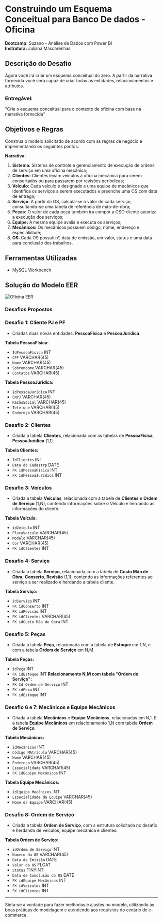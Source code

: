 # Construindo um Esquema Conceitual para Banco De dados - Oficina

**Bootcamp:** Suzano - Análise de Dados com Power BI  
**Instrutora:** Juliana Mascarenhas

## Descrição do Desafio

Agora você irá criar um esquema conceitual do zero. A partir da narrativa fornecida você será capaz de criar todas as entidades, relacionamentos e atributos.

### Entregável:
"Crie o esquema conceitual para o contexto de oficina com base na narrativa fornecida"

## Objetivos e Regras

Construa o modelo solicitado de acordo com as regras de negócio e implementando os seguintes pontos:

**Narrativa:**
1. **Sistema:** Sistema de controle e gerenciamento de execução de ordens de serviço em uma oficina mecânica;
2. **Clientes:** Clientes levam veículos à oficina mecânica para serem consertados ou para passarem por revisões  periódicas;
3. **Veículo:** Cada veículo é designado a uma equipe de mecânicos que identifica os serviços a serem executados e preenche uma OS com data de entrega;
4. **Serviço:** A partir da OS, calcula-se o valor de cada serviço, consultando-se uma tabela de referência de mão-de-obra;
5. **Peças:** O valor de cada peça também irá compor a OSO cliente autoriza a execução dos serviços;
6. **Equipe:** A mesma equipe avalia e executa os serviços;
7. **Mecânicos:** Os mecânicos possuem código, nome, endereço e especialidade;
8. **OS:** Cada OS possui: n°, data de emissão, um valor, status e uma data para conclusão dos trabalhos.

## Ferramentas Utilizadas

- MySQL Workbench

## Solução do Modelo EER

![Oficina EER](https://github.com/user-attachments/assets/a2bf0ad7-520e-4904-a553-436bf10ad2de)



### Desafios Propostos

### Desafio 1: Cliente PJ e PF
- Criadas duas novas entidades: **PessoaFísica** e **PessoaJurídica**.

**Tabela PessoaFísica:**
- `IdPessoaFísica` INT
- `CPF` VARCHAR(45)
- `Nome` VARCHAR(45)
- `Sobrenoome` VARCHAR(45)
- `Contatos` VARCHAR(45)

**Tabela PessoaJurídica:**
- `IdPessoaJurídica` INT
- `CNPJ` VARCHAR(45)
- `RazãoSocial` VARCHAR(45)
- `Telefone` VARCHAR(45)
- `Endereço` VARCHAR(45)


### Desafio 2: Clientes
- Criada a tabela **Clientes**, relacionada com as tabelas de **PessoaFisica**, **PessoaJurídica** (1,1).

**Tabela Clientes:**
- `IdClientes` INT
- `Data do Cadastrp` DATE
- `FK idPessoaFísica` INT
- `FK idPessoaJurídica` INT

### Desafio 3: Veículos
- Criada a tabela **Veículas**, relacionada com a tabela de **Clientes** e **Ordem de Serviço** (1,N), contendo informações sobre o Veículo e herdando as informações do cliente.

**Tabela Veículo:**
- `idVeículo` INT
- `PlacaVeículo` VARCHAR(45)
- `Modelo` VARCHAR(45)
- `Cor` VARCHAR(45)
- `FK idClientes` INT

### Desafio 4: Serviço
- Criada a tabela **Serviço**, relacionada com a tabela de **Custo Mão de Obra**, **Conserto**, **Revisão** (1,1), contendo as informações referentes ao serviço a ser realizado e herdando a tabela cliente.

**Tabela Serviço:**
- `idServiço` INT
- `FK idConserto` INT
- `FK idRevisão` INT
- `FK idClientes` VARCHAR(45)
- `FK idCusto Mão de Obra` INT

### Desafio 5: Peças
- Criada a tabela **Peça**, relacionada com a tabela de **Estoque** em 1,N, e com a tabela **Ordem de Serviço** em N,M.

**Tabela Peças:**
- `idPeça` INT
- `FK idEstoque` INT
**Relacionamento N,M com tabela "Ordem de Serviço":**
- `FK Id Ordem de Serviço` INT
- `FK idPeça` INT
- `FK idEstoque` INT

### Desafio 6 e 7: Mecânicos e Equipe Mecânicos
- Criada a tabela **Mecânicos** e **Equipe Mecânicos**, relacionadas em N,1. E a tabela **Equipe Mecânicos** em relacionamento 1,N com tabela **Ordem de Serviço**.

**Tabela Mecânicos:**
- `idMecânicos` INT
- `Código MAtrícula` VARCHAR(45)
- `Nome` VARCHAR(45)
- `Endereço` VARCHAR(45)
- `Especialidade` VARCHAR(45)
- `FK idEquipe Mecânicos` INT

**Tabela Equipe Mecânicos:**
- `idEquipe Mecânicos` INT
- `Especialidade da Equipe` VARCHAR(45)
- `Nome da Equipe` VARCHAR(45)


### Desafio 8: Ordem de Serviço
- Criada a tabela **Ordem de Serviço**, com a estrutura solicitada no desafio e herdando de veículos, equipe mecânica e clientes.

**Tabela Ordem de Serviço:**
- `idOrdem de Serviço` INT
- `Numero da OS` VARCHAR(45)
- `Data de Emissão` DATE
- `Valor da OS` FLOAT
- `Status` TINYINT
- `Data de Conclusão da OS` DATE
- `FK idEquipe Mecânicos` INT
- `FK idVeículos` INT
- `FK idClientes` INT
---

Sinta-se à vontade para fazer melhorias e ajustes no modelo, utilizando as boas práticas de modelagem e atendendo aos requisitos do cenário de e-commerce.

